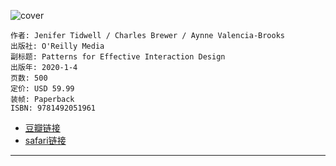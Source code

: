 ![cover](https://img9.doubanio.com/view/subject/s/public/s33442508.jpg)

    作者: Jenifer Tidwell / Charles Brewer / Aynne Valencia-Brooks
    出版社: O'Reilly Media
    副标题: Patterns for Effective Interaction Design
    出版年: 2020-1-4
    页数: 500
    定价: USD 59.99
    装帧: Paperback
    ISBN: 9781492051961

- [豆瓣链接](https://book.douban.com/subject/34701648/)
- [safari链接](https://learning.oreilly.com/library/view/designing-interfaces-3rd/9781492051954/)

---

